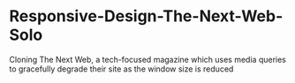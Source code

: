 # Responsive-Design-The-Next-Web-Solo
Cloning The Next Web, a tech-focused magazine which uses media queries to gracefully degrade their site as the window size is reduced
